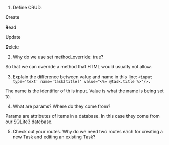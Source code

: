 1. Define CRUD.

  **C**reate
  
  **R**ead
  
  **U**pdate
  
  **D**elete

2. Why do we use set method_override: true?

  So that we can override a method that HTML would usually not allow.

3. Explain the difference between value and name in this line: `<input type='text' name='task[title]' value="<%= @task.title %>"/>.`

  The name is the identifier of th is input. Value is what the name is being set to.

4. What are params? Where do they come from?

  Params are attributes of items in a database. In this case they come from our SQLite3 datebase.

5. Check out your routes. Why do we need two routes each for creating a new Task and editing an existing Task?
